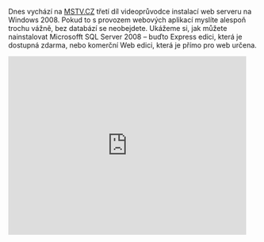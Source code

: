 <!-- dcterms:identifier = aspnetcz#253 -->
<!-- dcterms:title = Video: Instalace Microsoft SQL Serveru 2008 -->
<!-- dcterms:abstract = Dnes vychází na MSTV.CZ třetí díl videoprůvodce instalací web serveru na Windows 2008. Pokud to s provozem webových aplikací myslíte alespoň trochu vážně, bez databází se neobejdete. Ukážeme si, jak můžete nainstalovat Microsofft SQL Server 2008 – buďto Express edici, která je dostupná zdarma, nebo komerční Web edici, která je přímo pro web určena. -->
<!-- np9:categoryId = 4 -->
<!-- x4w:category = IIS -->
<!-- np9:authorId = 1 -->
<!-- np9:authorEmail = michal.valasek@altairis.cz -->
<!-- dcterms:creator = Michal Altair Valášek -->
<!-- dcterms:created = 2010-01-15T09:00:00+01:00 -->
<!-- dcterms:dateAccepted = 2010-01-15T09:00:00+01:00 -->

Dnes vychází na [MSTV.CZ](http://www.mstv.cz/) třetí díl videoprůvodce instalací web serveru na Windows 2008. Pokud to s provozem webových aplikací myslíte alespoň trochu vážně, bez databází se neobejdete. Ukážeme si, jak můžete nainstalovat Microsofft SQL Server 2008 – buďto Express edici, která je dostupná zdarma, nebo komerční Web edici, která je přímo pro web určena. 

<iframe height="360" src="http://www.mstv.cz/player/371" frameborder="0" width="480" scrolling="no"></iframe>